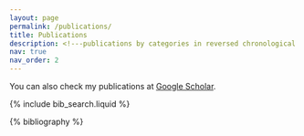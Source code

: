```yaml
---
layout: page
permalink: /publications/
title: Publications
description: <!---publications by categories in reversed chronological order. generated by jekyll-scholar.--->
nav: true
nav_order: 2
---
```


You can also check my publications at [Google Scholar](https://scholar.google.com/citations?user=1Ie3QuMAAAAJ&hl=en&oi=ao).

{% include bib_search.liquid %}

<div class="publications">

{% bibliography %}

</div>

<!-- {% bibliography -f papers -q @*[year={{y}}]* %}
[//]: # years: [2024,_2023, 2022, 2021, 2020, 2019, 2018, 2017, 2014, 2013]
[//]: # {%- for y in page.years %}
[//]: #   <h2 class="year">{{y}}</h2>
[//]: #   {% bibliography -f {{ site.scholar.bibliography }} -q @*[year={{y}}]* %}
[//]: # {% endfor %} --->
